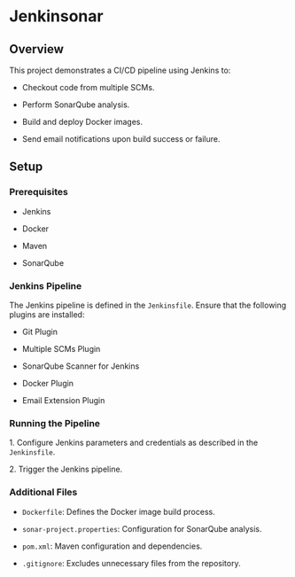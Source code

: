 # Jenkinsonar

## Overview

This project demonstrates a CI/CD pipeline using Jenkins to:

- Checkout code from multiple SCMs.

- Perform SonarQube analysis.

- Build and deploy Docker images.

- Send email notifications upon build success or failure.

## Setup

### Prerequisites

- Jenkins

- Docker

- Maven

- SonarQube

### Jenkins Pipeline

The Jenkins pipeline is defined in the `Jenkinsfile`. Ensure that the following plugins are installed:

- Git Plugin

- Multiple SCMs Plugin

- SonarQube Scanner for Jenkins

- Docker Plugin

- Email Extension Plugin

### Running the Pipeline

1\. Configure Jenkins parameters and credentials as described in the `Jenkinsfile`.

2\. Trigger the Jenkins pipeline.

### Additional Files

- `Dockerfile`: Defines the Docker image build process.

- `sonar-project.properties`: Configuration for SonarQube analysis.

- `pom.xml`: Maven configuration and dependencies.

- `.gitignore`: Excludes unnecessary files from the repository.

#
